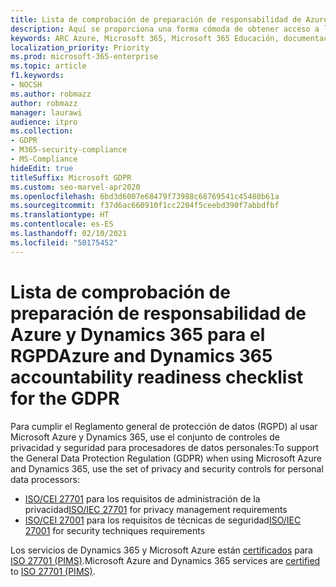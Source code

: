 ```yaml
---
title: Lista de comprobación de preparación de responsabilidad de Azure y Dynamics 365 para el RGPD
description: Aquí se proporciona una forma cómoda de obtener acceso a la información que puede que sea necesaria para cumplir con el RGPD al usar Microsoft Azure.
keywords: ARC Azure, Microsoft 365, Microsoft 365 Educación, documentación de Microsoft 365, RGPD
localization_priority: Priority
ms.prod: microsoft-365-enterprise
ms.topic: article
f1.keywords:
- NOCSH
ms.author: robmazz
author: robmazz
manager: laurawi
audience: itpro
ms.collection:
- GDPR
- M365-security-compliance
- MS-Compliance
hideEdit: true
titleSuffix: Microsoft GDPR
ms.custom: seo-marvel-apr2020
ms.openlocfilehash: 6bd3d6007e68479f73988c68769541c45480b61a
ms.sourcegitcommit: f37d6ac660910f1cc2204f5ceebd390f7abbdfbf
ms.translationtype: HT
ms.contentlocale: es-ES
ms.lasthandoff: 02/10/2021
ms.locfileid: "50175452"
---
```

# <a name="azure-and-dynamics-365-accountability-readiness-checklist-for-the-gdpr"></a><span data-ttu-id="3beb1-104">Lista de comprobación de preparación de responsabilidad de Azure y Dynamics 365 para el RGPD</span><span class="sxs-lookup"><span data-stu-id="3beb1-104">Azure and Dynamics 365 accountability readiness checklist for the GDPR</span></span>

<span data-ttu-id="3beb1-105">Para cumplir el Reglamento general de protección de datos (RGPD) al usar Microsoft Azure y Dynamics 365, use el conjunto de controles de privacidad y seguridad para procesadores de datos personales:</span><span class="sxs-lookup"><span data-stu-id="3beb1-105">To support the General Data Protection Regulation (GDPR) when using Microsoft Azure and Dynamics 365, use the set of privacy and security controls for personal data processors:</span></span>

- <span data-ttu-id="3beb1-106">[ISO/CEI 27701](https://shop.bsigroup.com/ProductDetail?pid=000000000030351736) para los requisitos de administración de la privacidad</span><span class="sxs-lookup"><span data-stu-id="3beb1-106">[ISO/IEC 27701](https://shop.bsigroup.com/ProductDetail?pid=000000000030351736) for privacy management requirements</span></span>
- <span data-ttu-id="3beb1-107">[ISO/CEI 27001](https://shop.bsigroup.com/ProductDetail?pid=000000000030347472) para los requisitos de técnicas de seguridad</span><span class="sxs-lookup"><span data-stu-id="3beb1-107">[ISO/IEC 27001](https://shop.bsigroup.com/ProductDetail?pid=000000000030347472) for security techniques requirements</span></span>

<span data-ttu-id="3beb1-108">Los servicios de Dynamics 365 y Microsoft Azure están [certificados](https://servicetrust.microsoft.com/ViewPage/MSComplianceGuideV3?command=Download&downloadType=Document&downloadId=00af6c3e-7f3e-4e0d-8b0e-79f45ef2cef1&tab=7027ead0-3d6b-11e9-b9e1-290b1eb4cdeb&docTab=7027ead0-3d6b-11e9-b9e1-290b1eb4cdeb_ISO_Reports) para [ISO 27701 (PIMS)](offering-iso-27701.md).</span><span class="sxs-lookup"><span data-stu-id="3beb1-108">Microsoft Azure and Dynamics 365 services are [certified](https://servicetrust.microsoft.com/ViewPage/MSComplianceGuideV3?command=Download&downloadType=Document&downloadId=00af6c3e-7f3e-4e0d-8b0e-79f45ef2cef1&tab=7027ead0-3d6b-11e9-b9e1-290b1eb4cdeb&docTab=7027ead0-3d6b-11e9-b9e1-290b1eb4cdeb_ISO_Reports) to [ISO 27701 (PIMS)](offering-iso-27701.md).</span></span>
